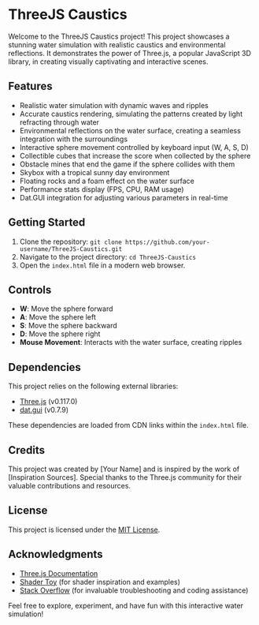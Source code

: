 # ThreeJS Caustics

Welcome to the ThreeJS Caustics project! This project showcases a stunning water simulation with realistic caustics and environmental reflections. It demonstrates the power of Three.js, a popular JavaScript 3D library, in creating visually captivating and interactive scenes.

## Features

- Realistic water simulation with dynamic waves and ripples
- Accurate caustics rendering, simulating the patterns created by light refracting through water
- Environmental reflections on the water surface, creating a seamless integration with the surroundings
- Interactive sphere movement controlled by keyboard input (W, A, S, D)
- Collectible cubes that increase the score when collected by the sphere
- Obstacle mines that end the game if the sphere collides with them
- Skybox with a tropical sunny day environment
- Floating rocks and a foam effect on the water surface
- Performance stats display (FPS, CPU, RAM usage)
- Dat.GUI integration for adjusting various parameters in real-time

## Getting Started

1. Clone the repository: `git clone https://github.com/your-username/ThreeJS-Caustics.git`
2. Navigate to the project directory: `cd ThreeJS-Caustics`
3. Open the `index.html` file in a modern web browser.

## Controls

- **W**: Move the sphere forward
- **A**: Move the sphere left
- **S**: Move the sphere backward
- **D**: Move the sphere right
- **Mouse Movement**: Interacts with the water surface, creating ripples

## Dependencies

This project relies on the following external libraries:

- [Three.js](https://threejs.org/) (v0.117.0)
- [dat.gui](https://github.com/dataarts/dat.gui) (v0.7.9)

These dependencies are loaded from CDN links within the `index.html` file.

## Credits

This project was created by [Your Name] and is inspired by the work of [Inspiration Sources]. Special thanks to the Three.js community for their valuable contributions and resources.

## License

This project is licensed under the [MIT License](LICENSE).

## Acknowledgments

- [Three.js Documentation](https://threejs.org/docs/)
- [Shader Toy](https://www.shadertoy.com/) (for shader inspiration and examples)
- [Stack Overflow](https://stackoverflow.com/) (for invaluable troubleshooting and coding assistance)

Feel free to explore, experiment, and have fun with this interactive water simulation!

